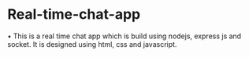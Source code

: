 # Real-time-chat-app

•	This is a real time chat app which is build using nodejs, express js and socket. It is designed using html, css and javascript.
                                                                                                                                                                 

